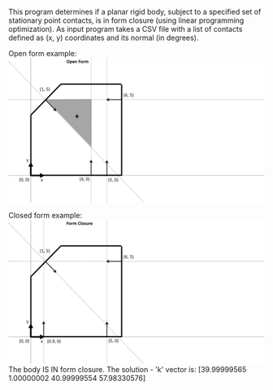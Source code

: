 This program determines if a planar rigid body, subject to a specified set of stationary point contacts, is in form closure (using linear programming optimization).
As input program takes a CSV file with a list of contacts defined as (x, y) coordinates and its normal (in degrees).

Open form example:
![open form](result/open_form.png)

Closed form example:
![open form](result/form_closure.png)
The body IS IN form closure. The solution - 'k' vector is: 
[39.99999565  1.00000002 40.99999554 57.98330576]
